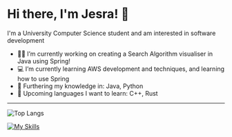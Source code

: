 # Hi there, I'm Jesra! 👋

I'm a University Computer Science student and am interested in software development

- 👩‍💻 I’m currently working on creating a Search Algorithm visualiser in Java using Spring!
- 💻 I’m currently learning AWS development and techniques, and learning how to use Spring
- 🧠 Furthering my knowledge in: Java, Python
- 🔨 Upcoming languages I want to learn: C++, Rust

---

![Top Langs](https://github-readme-stats.vercel.app/api/top-langs/?username=JesraAli&layout=compact) 

[![My Skills](https://skillicons.dev/icons?i=haskell,c,java,vscode,html,css&theme=dark)](https://skillicons.dev)


